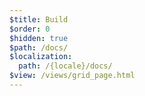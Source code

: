 ```yaml
---
$title: Build
$order: 0
$hidden: true
$path: /docs/
$localization:
  path: /{locale}/docs/
$view: /views/grid_page.html
---
```

